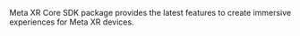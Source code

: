 Meta XR Core SDK package provides the latest features to create immersive experiences for Meta XR devices.